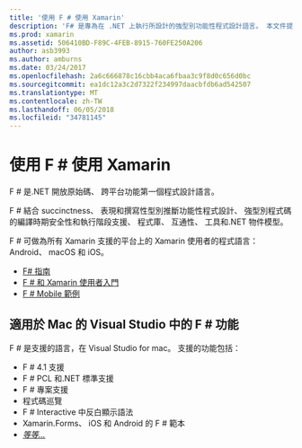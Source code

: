 ```yaml
---
title: '使用 F # 使用 Xamarin'
description: 'F# 是專為在 .NET 上執行所設計的強型別功能性程式設計語言。 本文件提供概要其功能的範例使用 F # 建置的連結。'
ms.prod: xamarin
ms.assetid: 506410BD-F89C-4FEB-8915-760FE250A206
author: asb3993
ms.author: amburns
ms.date: 03/24/2017
ms.openlocfilehash: 2a6c666878c16cbb4aca6fbaa3c9f8d0c656d0bc
ms.sourcegitcommit: ea1dc12a3c2d7322f234997daacbfdb6ad542507
ms.translationtype: MT
ms.contentlocale: zh-TW
ms.lasthandoff: 06/05/2018
ms.locfileid: "34781145"
---
```

# <a name="using-f-with-xamarin"></a>使用 F # 使用 Xamarin

F # 是.NET 開放原始碼、 跨平台功能第一個程式設計語言。

F # 結合 succinctness、 表現和撰寫性型別推斷功能性程式設計、 強型別程式碼的編譯時期安全性和執行階段支援、 程式庫、 互通性、 工具和.NET 物件模型。

F # 可做為所有 Xamarin 支援的平台上的 Xamarin 使用者的程式語言： Android、 macOS 和 iOS。

- [F# 指南](https://docs.microsoft.com/dotnet/fsharp/)
- [F # 和 Xamarin 使用者入門](overview.md)
- [F # Mobile 範例](samples.md)

## <a name="f-features-in-visual-studio-for-mac"></a>適用於 Mac 的 Visual Studio 中的 F # 功能

F # 是支援的語言，在 Visual Studio for mac。 支援的功能包括：

- F # 4.1 支援
- F # PCL 和.NET 標準支援
- F # 專案支援
- 程式碼巡覽
- F # Interactive 中反白顯示語法
- Xamarin.Forms、 iOS 和 Android 的 F # 範本
- [*等等...*](https://developer.xamarin.com/releases/studio/xamarin.studio_6.0/xamarin.studio_6.0/#F_Enhancements)
